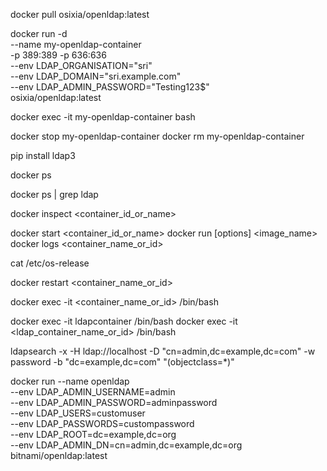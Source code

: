 docker pull osixia/openldap:latest

docker run -d \
  --name my-openldap-container \
  -p 389:389 -p 636:636 \
  --env LDAP_ORGANISATION="sri" \
  --env LDAP_DOMAIN="sri.example.com" \
  --env LDAP_ADMIN_PASSWORD="Testing123$" \
  osixia/openldap:latest

  docker exec -it my-openldap-container bash

  docker stop my-openldap-container
  docker rm my-openldap-container

  pip install ldap3

  docker ps

docker ps | grep ldap

docker inspect <container_id_or_name>


docker start <container_id_or_name>
docker run [options] <image_name>
docker logs <container_name_or_id>

cat /etc/os-release

docker restart <container_name_or_id>

docker exec -it <container_name_or_id> /bin/bash

docker exec -it ldapcontainer /bin/bash
docker exec -it <ldap_container_name_or_id> /bin/bash

ldapsearch -x -H ldap://localhost -D "cn=admin,dc=example,dc=com" -w password -b "dc=example,dc=com" "(objectclass=*)"


docker run --name openldap \
  --env LDAP_ADMIN_USERNAME=admin \
  --env LDAP_ADMIN_PASSWORD=adminpassword \
  --env LDAP_USERS=customuser \
  --env LDAP_PASSWORDS=custompassword \
  --env LDAP_ROOT=dc=example,dc=org \
  --env LDAP_ADMIN_DN=cn=admin,dc=example,dc=org \
  bitnami/openldap:latest
